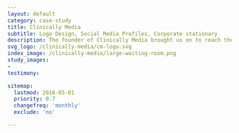 ```yaml
---
layout: default
category: case-study
title: Clinically Media
subtitle: Logo Design, Social Media Profiles, Corporate stationary
description: The founder of Clinically Media brought us on to reach their goal of repositioning themselves as the right choice within their market.
svg_logo: /clinically-media/cm-logo.svg
index_image: /clinically-media/large-waiting-room.png
study_images:
-
testimony:

sitemap:
  lastmod: 2016-05-01
  priority: 0.7
  changefreq: 'monthly'
  exclude: 'no'

---
```

